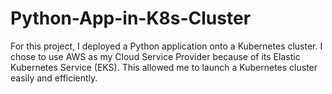 # Python-App-in-K8s-Cluster

For this project, I deployed a Python application onto a Kubernetes cluster. I chose to use AWS as my Cloud Service Provider because of its Elastic Kubernetes Service (EKS). This allowed me to launch a Kubernetes cluster easily and efficiently.
